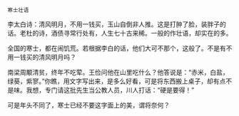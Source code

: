     寒士壮语 

   李太白诗：清风明月，不用一钱买，玉山自倒非人推。这是打肿了脸，装胖子的话。老杜的诗，酒债寻常行处有，人生七十古来稀。一般的作壮语，却实在的多。

   全国的寒士，都在闹饥荒。若根据李白的话，他们大可不那个，这般了。不是有不用一钱买的清风明月吗？

   南梁周颙清贫，终年不吃荤。王俭问他在山里吃什么？他答说是：“赤米，白盐，绿葵，紫寥。”你瞧，用文字写出来，是多么好看，可是将东西搬上桌子，却有点不是味。我想，专门请这批先生当公教人员，川人打话：“硬是要得！”

   可是年头不同了，寒士已经不要这字面上的美，谓将奈何？

